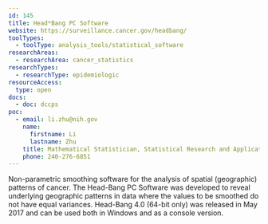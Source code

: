 ```yaml
---
id: 145
title: Head*Bang PC Software
website: https://surveillance.cancer.gov/headbang/
toolTypes:
  - toolType: analysis_tools/statistical_software
researchAreas:
  - researchArea: cancer_statistics
researchTypes:
  - researchType: epidemiologic
resourceAccess:
  type: open
docs:
  - doc: dccps
poc:
  - email: li.zhu@nih.gov
    name:
      firstname: Li
      lastname: Zhu
    title: Mathematical Statistician, Statistical Research and Applications Branch, Surveillance Research Program
    phone: 240-276-6851
---
```

Non-parametric smoothing software for the analysis of spatial (geographic) patterns of cancer. The Head-Bang PC Software was developed to reveal underlying geographic patterns in data where the values to be smoothed do not have equal variances. Head-Bang 4.0 (64-bit only) was released in May 2017 and can be used both in Windows and as a console version.
